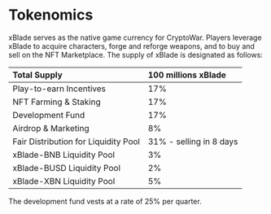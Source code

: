 # Tokenomics

xBlade serves as the native game currency for CryptoWar. Players leverage xBlade to acquire characters, forge and reforge weapons, and to buy and sell on the NFT Marketplace. The supply of xBlade is designated as follows:

| Total Supply | 100 millions xBlade |
| :--- | :--- |
| Play-to-earn Incentives | 17% |
| NFT Farming & Staking | 17% |
| Development Fund | 17% |
| Airdrop & Marketing | 8% |
| Fair Distribution for Liquidity Pool | 31% - selling in 8 days|
| xBlade-BNB Liquidity Pool | 3% |
| xBlade-BUSD Liquidity Pool | 2% |
| xBlade-XBN Liquidity Pool | 5% |

The development fund vests at a rate of 25% per quarter. 

